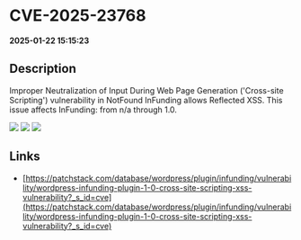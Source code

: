 # CVE-2025-23768

**2025-01-22 15:15:23**

## Description
Improper Neutralization of Input During Web Page Generation ('Cross-site Scripting') vulnerability in NotFound InFunding allows Reflected XSS. This issue affects InFunding: from n/a through 1.0.

![](https://img.shields.io/static/v1?label=Score&message=7.1&color=red)
![](https://img.shields.io/static/v1?label=Severity&message=HIGH&color=red)
![](https://img.shields.io/static/v1?label=CWE&message=XSS&color=green)

## Links
- [https://patchstack.com/database/wordpress/plugin/infunding/vulnerability/wordpress-infunding-plugin-1-0-cross-site-scripting-xss-vulnerability?_s_id=cve](https://patchstack.com/database/wordpress/plugin/infunding/vulnerability/wordpress-infunding-plugin-1-0-cross-site-scripting-xss-vulnerability?_s_id=cve)
